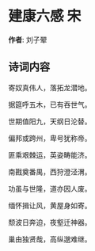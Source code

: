 # 建康六感 宋

**作者**: 刘子翚

## 诗词内容

寄奴真伟人，落拓龙潜地。

据筵呼五木，已有吞世气。

世期值阳九，天纲日沦替。

偏邦或跨州，卑号犹称帝。

匪乘艰棘运，英姿畴能济。

南戡奠番禺，西狩澄泾渭。

功虽与世隆，道亦因人废。

缅怀揖让风，黄屋身如寄。

颓波日奔迫，夜壑迁神器。

巢由独贤哉，高纵邈难继。

